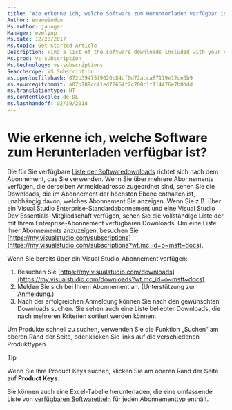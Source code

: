 ```yaml
---
title: "Wie erkenne ich, welche Software zum Herunterladen verfügbar ist? | Microsoft-Dokumentation"
Author: evanwindom
Ms.author: jaunger
Manager: evelynp
Ms.date: 12/28/2017
Ms.topic: Get-Started-Article
Description: Find a list of the software downloads included with your Visual Studio subscription.
Ms.prod: vs-subscription
Ms.technology: vs-subscriptions
Searchscope: VS Subscription
ms.openlocfilehash: 072b39475f9020b84df0d72acca87119e12ce3b9
ms.sourcegitcommit: a07b789cc41ed72664f2c700c1f114476e7b0ddd
ms.translationtype: HT
ms.contentlocale: de-DE
ms.lasthandoff: 02/19/2018
---
```

# <a name="how-do-i-know-what-software-is-available-for-download"></a>Wie erkenne ich, welche Software zum Herunterladen verfügbar ist?

Die für Sie verfügbare [Liste der Softwaredownloads](http://download.microsoft.com/download/1/5/4/15454442-CF17-47B9-A65D-DF84EF88511B/Visual_Studio_by_Subscription_Level.xlsx) richtet sich nach dem Abonnement, das Sie verwenden.  Wenn Sie über mehrere Abonnements verfügen, die derselben Anmeldeadresse zugeordnet sind, sehen Sie die Downloads, die im Abonnement der höchsten Ebene enthalten ist, unabhängig davon, welches Abonnement Sie anzeigen.  Wenn Sie z.B. über ein Visual Studio Enterprise-Standardabonnement und eine Visual Studio Dev Essentials-Mitgliedschaft verfügen, sehen Sie die vollständige Liste der mit Ihrem Enterprise-Abonnement verfügbaren Downloads.  Um eine Liste Ihrer Abonnements anzuzeigen, besuchen Sie [https://my.visualstudio.com/subscriptions](https://my.visualstudio.com/subscriptions?wt.mc_id=o~msft~docs). 

Wenn Sie bereits über ein Visual Studio-Abonnement verfügen: 
1. Besuchen Sie [https://my.visualstudio.com/downloads](https://my.visualstudio.com/downloads?wt.mc_id=o~msft~docs).
2. Melden Sie sich bei Ihrem Abonnement an.  (Unterstützung zur [Anmeldung](/visualstudio/subscriptions/signing-in).)
3. Nach der erfolgreichen Anmeldung können Sie nach den gewünschten Downloads suchen.  Sie sehen auch eine Liste beliebter Downloads, die nach mehreren Kriterien sortiert werden können. 

Um Produkte schnell zu suchen, verwenden Sie die Funktion „Suchen“ am oberen Rand der Seite, oder klicken Sie links auf die verschiedenen Produkttypen.

> [!TIP]
> Wenn Sie Ihre Product Keys suchen, klicken Sie am oberen Rand der Seite auf **Product Keys**.

Sie können auch eine Excel-Tabelle herunterladen, die eine umfassende Liste von [verfügbaren Softwaretiteln](http://download.microsoft.com/download/1/5/4/15454442-CF17-47B9-A65D-DF84EF88511B/Visual_Studio_by_Subscription_Level.xlsx) für jeden Abonnementtyp enthält.  